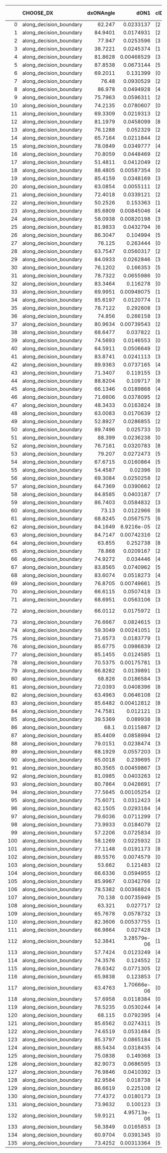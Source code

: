|     | CHOOSE_DX               |   dxONAngle |        dON1 | cIDON1   |   dON_patch_1 |   nTON |         dON |   dxOFFAngle |       dOFF1 | cIDOFF1   |   dOFF_patch_1 |   nTOFF |        dOFF | SUCCESS   |   nExp |   dual_point_id |   subpoint_time_seconds |   total_execution_time |       logp |       dOFF/dON | Vote dOFF>dON   |
|----:|:------------------------|------------:|------------:|:---------|--------------:|-------:|------------:|-------------:|------------:|:----------|---------------:|--------:|------------:|:----------|-------:|----------------:|------------------------:|-----------------------:|-----------:|---------------:|:----------------|
|   0 | along_decision_boundary |     62.247  | 0.0233137   | [2 7]    |   0.0233137   |      1 | 0.0233137   |      76.9616 | 0.0838138   | [2 7]     |    0.0838138   |       1 | 0.0838138   | True      |      1 |               1 |                1.20182  |                1.56514 |  0         |     3.59505    | True            |
|   1 | along_decision_boundary |     84.9401 | 0.0174931   | [2 3]    |   0.0174931   |      1 | 0.0174931   |      86.5693 | 0.0652975   | [2 3]     |    0.0652975   |       1 | 0.0652975   | True      |      2 |               2 |                0.921561 |                2.4947  | -0.5       |     3.73275    | True            |
|   2 | along_decision_boundary |     77.947  | 0.0253596   | [3 7]    |   0.0253596   |      1 | 0.0253596   |      80.2526 | 0.032327    | [3 7]     |    0.032327    |       1 | 0.032327    | True      |      3 |               3 |                0.839868 |                3.33953 | -1         |     1.27475    | True            |
|   3 | along_decision_boundary |     38.7221 | 0.0245374   | [1 9]    |   0.0245374   |      1 | 0.0245374   |      59.9835 | 0.0114306   | [0 9]     |    0.0114306   |       1 | 0.0114306   | False     |      4 |               4 |                0.675355 |                4.01988 | -1.5       |     0.465843   | False           |
|   4 | along_decision_boundary |     81.8628 | 0.00468529  | [3 9]    |   0.00468529  |      1 | 0.00468529  |      88.4172 | 0.00789201  | [3 9]     |    0.00789201  |       1 | 0.00789201  | True      |      5 |               5 |                0.616081 |                4.64092 | -0.5       |     1.68442    | True            |
|   5 | along_decision_boundary |     87.8538 | 0.0673144   | [5 7]    |   0.0673144   |      1 | 0.0673144   |      76.4024 | 0.160772    | [5 7]     |    0.160772    |       1 | 0.160772    | True      |      6 |               7 |                1.84801  |                6.51559 | -0.9       |     2.38838    | True            |
|   6 | along_decision_boundary |     69.2011 | 0.131399    | [0 7]    |   0.131399    |      1 | 0.131399    |      52.6304 | 0.13902     | [1 7]     |    0.13902     |       1 | 0.13902     | True      |      7 |               8 |                1.97148  |                8.49203 | -1.33333   |     1.058      | True            |
|   7 | along_decision_boundary |     76.48   | 0.0930529   | [2 7]    |   0.0930529   |      1 | 0.0930529   |      74.8617 | 0.0126377   | [2 7]     |    0.0126377   |       1 | 0.0126377   | False     |      8 |              10 |                1.2028   |                9.7348  | -1.78571   |     0.135811   | False           |
|   8 | along_decision_boundary |     86.978  | 0.0494928   | [4 8]    |   0.0494928   |      1 | 0.0494928   |      89.003  | 0.010536    | [4 8]     |    0.010536    |       1 | 0.010536    | False     |      9 |              11 |                0.690286 |               10.4301  | -1         |     0.21288    | False           |
|   9 | along_decision_boundary |     75.7963 | 0.0596311   | [2 6]    |   0.0596311   |      1 | 0.0596311   |      88.4397 | 0.0166324   | [2 6]     |    0.0166324   |       1 | 0.0166324   | False     |     10 |              12 |                0.752903 |               11.191   | -0.5       |     0.278922   | False           |
|  10 | along_decision_boundary |     74.2135 | 0.0780607   | [0 9]    |   0.0780607   |      1 | 0.0780607   |      78.9939 | 0.0260329   | [1 9]     |    0.0260329   |       1 | 0.0260329   | False     |     11 |              13 |                0.854573 |               12.0496  | -0.2       |     0.333496   | False           |
|  11 | along_decision_boundary |     69.3309 | 0.0219313   | [2 4]    |   0.0219313   |      1 | 0.0219313   |      71.9628 | 0.0593131   | [2 4]     |    0.0593131   |       1 | 0.0593131   | True      |     12 |              14 |                1.2341   |               13.2917  | -0.0454545 |     2.7045     | True            |
|  12 | along_decision_boundary |     81.1979 | 0.0458099   | [8 9]    |   0.0458099   |      1 | 0.0458099   |      82.3104 | 0.0085446   | [8 9]     |    0.0085446   |       1 | 0.0085446   | False     |     13 |              15 |                0.95575  |               14.2534  | -0.166667  |     0.186523   | False           |
|  13 | along_decision_boundary |     76.1288 | 0.052329    | [2 9]    |   0.052329    |      1 | 0.052329    |      73.3703 | 0.222544    | [2 9]     |    0.222544    |       1 | 0.222544    | True      |     14 |              17 |                1.03013  |               16.3538  | -0.0384615 |     4.25279    | True            |
|  14 | along_decision_boundary |     65.7164 | 0.0211844   | [2 8]    |   0.0211844   |      1 | 0.0211844   |      69.9315 | 0.0536623   | [2 8]     |    0.0536623   |       1 | 0.0536623   | True      |     15 |              18 |                0.772774 |               17.1346  | -0.142857  |     2.53311    | True            |
|  15 | along_decision_boundary |     78.0849 | 0.0349777   | [4 6]    |   0.0349777   |      1 | 0.0349777   |      77.1163 | 0.045586    | [4 6]     |    0.045586    |       1 | 0.045586    | True      |     16 |              20 |                1.96534  |               20.8155  | -0.3       |     1.30329    | True            |
|  16 | along_decision_boundary |     70.8059 | 0.0448469   | [2 7]    |   0.0448469   |      1 | 0.0448469   |      70.5642 | 0.0192295   | [2 7]     |    0.0192295   |       1 | 0.0192295   | False     |     17 |              21 |                0.930906 |               21.7557  | -0.5       |     0.42878    | False           |
|  17 | along_decision_boundary |     51.4811 | 0.0412049   | [2 7]    |   0.0412049   |      1 | 0.0412049   |      62.4587 | 0.115147    | [2 7]     |    0.115147    |       1 | 0.115147    | True      |     18 |              25 |                0.745654 |               22.5907  | -0.264706  |     2.79451    | True            |
|  18 | along_decision_boundary |     88.4805 | 0.00587354  | [0 8]    |   0.00587354  |      1 | 0.00587354  |      88.2749 | 0.021079    | [1 8]     |    0.021079    |       1 | 0.021079    | True      |     19 |              26 |                0.831808 |               23.4315  | -0.444444  |     3.58881    | True            |
|  19 | along_decision_boundary |     85.4159 | 0.0348169   | [3 5]    |   0.0348169   |      1 | 0.0348169   |      80.9545 | 0.0433718   | [3 5]     |    0.0433718   |       1 | 0.0433718   | True      |     20 |              27 |                0.695315 |               24.1308  | -0.657895  |     1.24571    | True            |
|  20 | along_decision_boundary |     63.0854 | 0.0055111   | [2 7]    |   0.0055111   |      1 | 0.0055111   |      77.84   | 0.333709    | [2 7]     |    0.333709    |       1 | 0.333709    | True      |     21 |              28 |                1.30489  |               25.4416  | -0.9       |    60.5522     | True            |
|  21 | along_decision_boundary |     72.4018 | 0.0339121   | [2 7]    |   0.0339121   |      1 | 0.0339121   |      85.4345 | 0.16736     | [2 7]     |    0.16736     |       1 | 0.16736     | True      |     22 |              29 |                1.15293  |               26.5995  | -1.16667   |     4.9351     | True            |
|  22 | along_decision_boundary |     50.2526 | 0.153363    | [1 9]    |   0.153363    |      1 | 0.153363    |      84.2175 | 0.0649448   | [0 9]     |    0.0649448   |       1 | 0.0649448   | False     |     23 |              30 |                1.20555  |               27.8111  | -1.45455   |     0.42347    | False           |
|  23 | along_decision_boundary |     85.6809 | 0.00845046  | [4 8]    |   0.00845046  |      1 | 0.00845046  |      80.947  | 0.0532698   | [4 8]     |    0.0532698   |       1 | 0.0532698   | True      |     24 |              31 |                0.650629 |               28.4678  | -1.06522   |     6.30378    | True            |
|  24 | along_decision_boundary |     58.0938 | 0.00820198  | [3 7]    |   0.00820198  |      1 | 0.00820198  |      78.5234 | 0.0268982   | [3 7]     |    0.0268982   |       1 | 0.0268982   | True      |     25 |              32 |                0.871609 |               29.3443  | -1.33333   |     3.27948    | True            |
|  25 | along_decision_boundary |     81.9833 | 0.0432794   | [6 9]    |   0.0432794   |      1 | 0.0432794   |      83.8895 | 0.0456007   | [6 9]     |    0.0456007   |       1 | 0.0456007   | True      |     26 |              34 |                1.03293  |               31.8667  | -1.62      |     1.05363    | True            |
|  26 | along_decision_boundary |     86.3047 | 0.104994    | [5 7]    |   0.104994    |      1 | 0.104994    |      86.0568 | 0.00232106  | [5 7]     |    0.00232106  |       1 | 0.00232106  | False     |     27 |              35 |                0.971193 |               32.8449  | -1.92308   |     0.0221066  | False           |
|  27 | along_decision_boundary |     76.125  | 0.263444    | [0 1]    |   0.263444    |      1 | 0.263444    |      81.5298 | 0.0460831   | [0 1]     |    0.0460831   |       1 | 0.0460831   | False     |     28 |              36 |                0.941928 |               33.7938  | -1.5       |     0.174926   | False           |
|  28 | along_decision_boundary |     63.7547 | 0.0560317   | [2 3]    |   0.0560317   |      1 | 0.0560317   |      77.4766 | 0.0611382   | [2 3]     |    0.0611382   |       1 | 0.0611382   | True      |     29 |              37 |                1.20532  |               35.0081  | -1.14286   |     1.09114    | True            |
|  29 | along_decision_boundary |     84.0933 | 0.0262846   | [3 5]    |   0.0262846   |      1 | 0.0262846   |      87.7979 | 0.152833    | [3 5]     |    0.152833    |       1 | 0.152833    | True      |     30 |              38 |                1.36469  |               36.3809  | -1.39655   |     5.81456    | True            |
|  30 | along_decision_boundary |     76.1202 | 0.166353    | [5 7]    |   0.166353    |      1 | 0.166353    |      80.4139 | 0.0505317   | [5 7]     |    0.0505317   |       1 | 0.0505317   | False     |     31 |              40 |                1.76467  |               38.1831  | -1.66667   |     0.303762   | False           |
|  31 | along_decision_boundary |     78.7322 | 0.0655986   | [0 5]    |   0.0655986   |      1 | 0.0655986   |      84.3033 | 0.116455    | [0 5]     |    0.116455    |       1 | 0.116455    | True      |     32 |              41 |                0.792213 |               38.9812  | -1.30645   |     1.77527    | True            |
|  32 | along_decision_boundary |     83.3464 | 0.116278    | [0 1]    |   0.116278    |      1 | 0.116278    |      71.7842 | 0.0694024   | [0 1]     |    0.0694024   |       1 | 0.0694024   | False     |     33 |              42 |                1.21433  |               40.2036  | -1.5625    |     0.596864   | False           |
|  33 | along_decision_boundary |     69.9951 | 0.00949075  | [1 8]    |   0.00949075  |      1 | 0.00949075  |      79.1959 | 0.122861    | [0 8]     |    0.122861    |       1 | 0.122861    | True      |     34 |              44 |                1.14405  |               41.393   | -1.22727   |    12.9453     | True            |
|  34 | along_decision_boundary |     85.6197 | 0.0120774   | [1 7]    |   0.0120774   |      1 | 0.0120774   |      68.709  | 0.0198175   | [0 7]     |    0.0198175   |       1 | 0.0198175   | True      |     35 |              45 |                0.871626 |               42.2728  | -1.47059   |     1.64088    | True            |
|  35 | along_decision_boundary |     78.7122 | 0.292608    | [3 9]    |   0.292608    |      1 | 0.292608    |      76.9797 | 0.144428    | [3 9]     |    0.144428    |       1 | 0.144428    | False     |     36 |              46 |                1.13101  |               43.4117  | -1.72857   |     0.493589   | False           |
|  36 | along_decision_boundary |     74.856  | 0.266158    | [3 7]    |   0.266158    |      1 | 0.266158    |      80.5211 | 0.0718534   | [3 7]     |    0.0718534   |       1 | 0.0718534   | False     |     37 |              47 |                1.56326  |               44.9854  | -1.38889   |     0.269965   | False           |
|  37 | along_decision_boundary |     80.9634 | 0.00739543  | [2 9]    |   0.00739543  |      1 | 0.00739543  |      80.8376 | 0.0588632   | [2 9]     |    0.0588632   |       1 | 0.0588632   | True      |     38 |              48 |                1.34308  |               46.3356  | -1.09459   |     7.95941    | True            |
|  38 | along_decision_boundary |     68.6477 | 0.037822    | [1 2]    |   0.037822    |      1 | 0.037822    |      89.462  | 0.127218    | [0 2]     |    0.127218    |       1 | 0.127218    | True      |     39 |              49 |                0.926164 |               47.2697  | -1.31579   |     3.36359    | True            |
|  39 | along_decision_boundary |     74.5693 | 0.0146553   | [0 1]    |   0.0146553   |      1 | 0.0146553   |      78.2329 | 0.0353691   | [0 1]     |    0.0353691   |       1 | 0.0353691   | True      |     40 |              50 |                0.779236 |               48.054   | -1.55128   |     2.4134     | True            |
|  40 | along_decision_boundary |     64.5911 | 0.0506649   | [2 3]    |   0.0506649   |      1 | 0.0506649   |      76.7659 | 0.0639236   | [2 3]     |    0.0639236   |       1 | 0.0639236   | True      |     41 |              51 |                0.738245 |               48.7972  | -1.8       |     1.26169    | True            |
|  41 | along_decision_boundary |     83.8741 | 0.0241113   | [3 6]    |   0.0241113   |      1 | 0.0241113   |      83.3581 | 0.240479    | [3 6]     |    0.240479    |       1 | 0.240479    | True      |     42 |              52 |                0.758973 |               49.5641  | -2.06098   |     9.9737     | True            |
|  42 | along_decision_boundary |     89.9363 | 0.0737165   | [4 8]    |   0.0737165   |      1 | 0.0737165   |      88.7084 | 0.0378338   | [4 8]     |    0.0378338   |       1 | 0.0378338   | False     |     43 |              53 |                0.94497  |               50.5181  | -2.33333   |     0.513233   | False           |
|  43 | along_decision_boundary |     71.3407 | 0.119155    | [3 6]    |   0.119155    |      1 | 0.119155    |      68.6662 | 0.0616371   | [3 6]     |    0.0616371   |       1 | 0.0616371   | False     |     44 |              54 |                1.20138  |               51.7254  | -1.96512   |     0.517285   | False           |
|  44 | along_decision_boundary |     88.8204 | 0.109717    | [6 9]    |   0.109717    |      1 | 0.109717    |      89.5676 | 0.0973806   | [6 9]     |    0.0973806   |       1 | 0.0973806   | False     |     45 |              55 |                1.47778  |               53.2129  | -1.63636   |     0.887562   | False           |
|  45 | along_decision_boundary |     66.1346 | 0.0189868   | [4 7]    |   0.0189868   |      1 | 0.0189868   |      65.2247 | 0.00722235  | [4 7]     |    0.00722235  |       1 | 0.00722235  | False     |     46 |              56 |                0.757034 |               53.9779  | -1.34444   |     0.380388   | False           |
|  46 | along_decision_boundary |     71.6606 | 0.0378095   | [2 4]    |   0.0378095   |      1 | 0.0378095   |      62.3921 | 0.0907942   | [2 4]     |    0.0907942   |       1 | 0.0907942   | True      |     47 |              57 |                0.948192 |               54.9377  | -1.08696   |     2.40136    | True            |
|  47 | along_decision_boundary |     48.3433 | 0.0163824   | [8 9]    |   0.0163824   |      1 | 0.0163824   |      56.5831 | 0.0309105   | [8 9]     |    0.0309105   |       1 | 0.0309105   | True      |     48 |              58 |                0.933324 |               55.877   | -1.28723   |     1.88682    | True            |
|  48 | along_decision_boundary |     63.0083 | 0.0170639   | [2 6]    |   0.0170639   |      1 | 0.0170639   |      66.2057 | 0.145482    | [2 6]     |    0.145482    |       1 | 0.145482    | True      |     49 |              61 |                1.64714  |               57.5707  | -1.5       |     8.52576    | True            |
|  49 | along_decision_boundary |     52.8927 | 0.0286855   | [2 3]    |   0.0286855   |      1 | 0.0286855   |      60.0148 | 0.0276149   | [2 3]     |    0.0276149   |       1 | 0.0276149   | False     |     50 |              63 |                1.03409  |               58.6489  | -1.72449   |     0.962677   | False           |
|  50 | along_decision_boundary |     89.7496 | 0.025733    | [0 1]    |   0.025733    |      1 | 0.025733    |      89.2756 | 0.0144447   | [0 1]     |    0.0144447   |       1 | 0.0144447   | False     |     51 |              65 |                1.06239  |               59.7516  | -1.44      |     0.561329   | False           |
|  51 | along_decision_boundary |     88.399  | 0.0236238   | [0 1]    |   0.0236238   |      1 | 0.0236238   |      85.752  | 0.0119002   | [0 1]     |    0.0119002   |       1 | 0.0119002   | False     |     52 |              66 |                1.01073  |               60.7713  | -1.18627   |     0.50374    | False           |
|  52 | along_decision_boundary |     76.7161 | 0.0320783   | [8 9]    |   0.0320783   |      1 | 0.0320783   |      77.8894 | 0.0253868   | [8 9]     |    0.0253868   |       1 | 0.0253868   | False     |     53 |              67 |                0.647639 |               61.428   | -0.961538  |     0.791399   | False           |
|  53 | along_decision_boundary |     79.207  | 0.0272473   | [5 7]    |   0.0272473   |      1 | 0.0272473   |      84.2036 | 0.00766592  | [5 7]     |    0.00766592  |       1 | 0.00766592  | False     |     54 |              68 |                0.837404 |               62.2727  | -0.764151  |     0.281345   | False           |
|  54 | along_decision_boundary |     67.6715 | 0.0160864   | [5 6]    |   0.0160864   |      1 | 0.0160864   |      75.2044 | 0.039339    | [5 6]     |    0.039339    |       1 | 0.039339    | True      |     55 |              69 |                0.737877 |               63.0156  | -0.592593  |     2.44548    | True            |
|  55 | along_decision_boundary |     54.4587 | 0.02396     | [0 1]    |   0.02396     |      1 | 0.02396     |      66.4337 | 0.0341749   | [0 1]     |    0.0341749   |       1 | 0.0341749   | True      |     56 |              70 |                0.882169 |               63.9068  | -0.736364  |     1.42633    | True            |
|  56 | along_decision_boundary |     69.3084 | 0.0250258   | [2 4]    |   0.0250258   |      1 | 0.0250258   |      78.3176 | 0.035494    | [2 4]     |    0.035494    |       1 | 0.035494    | True      |     57 |              71 |                1.19006  |               65.1038  | -0.892857  |     1.41829    | True            |
|  57 | along_decision_boundary |     64.7369 | 0.0390662   | [2 5]    |   0.0390662   |      1 | 0.0390662   |      61.1334 | 0.0321801   | [2 5]     |    0.0321801   |       1 | 0.0321801   | False     |     58 |              74 |                1.03471  |               67.1302  | -1.0614    |     0.823733   | False           |
|  58 | along_decision_boundary |     84.8585 | 0.0403187   | [7 8]    |   0.0403187   |      1 | 0.0403187   |      75.7716 | 0.242031    | [7 8]     |    0.242031    |       1 | 0.242031    | True      |     59 |              76 |                0.925847 |               68.0857  | -0.862069  |     6.00296    | True            |
|  59 | along_decision_boundary |     86.7403 | 0.0584832   | [3 4]    |   0.0584832   |      1 | 0.0584832   |      87.2675 | 0.20687     | [3 4]     |    0.20687     |       1 | 0.20687     | True      |     60 |              78 |                1.54858  |               69.6772  | -1.02542   |     3.53725    | True            |
|  60 | along_decision_boundary |     73.13   | 0.0122966   | [6 9]    |   0.0122966   |      1 | 0.0122966   |      77.8305 | 0.0858138   | [6 9]     |    0.0858138   |       1 | 0.0858138   | True      |     61 |              79 |                0.961185 |               70.6454  | -1.2       |     6.97869    | True            |
|  61 | along_decision_boundary |     68.8245 | 0.0567575   | [6 9]    |   0.0567575   |      1 | 0.0567575   |      74.0932 | 0.0317706   | [6 9]     |    0.0317706   |       1 | 0.0317706   | False     |     62 |              80 |                0.993646 |               71.6441  | -1.38525   |     0.559759   | False           |
|  62 | along_decision_boundary |     84.1649 | 6.9216e-05  | [2 5]    |   6.9216e-05  |      1 | 6.9216e-05  |      86.6149 | 0.0138758   | [2 5]     |    0.0138758   |       1 | 0.0138758   | True      |     63 |              81 |                0.899747 |               72.5519  | -1.16129   |   200.47       | True            |
|  63 | along_decision_boundary |     84.7147 | 0.00742316  | [2 7]    |   0.00742316  |      1 | 0.00742316  |      85.3471 | 0.0366841   | [2 7]     |    0.0366841   |       1 | 0.0366841   | True      |     64 |              82 |                0.733227 |               73.2941  | -1.34127   |     4.94185    | True            |
|  64 | along_decision_boundary |     63.855  | 0.252738    | [8 9]    |   0.252738    |      1 | 0.252738    |      68.4597 | 0.00315987  | [8 9]     |    0.00315987  |       1 | 0.00315987  | False     |     65 |              83 |                1.04763  |               74.3477  | -1.53125   |     0.0125026  | False           |
|  65 | along_decision_boundary |     78.868  | 0.0209167   | [2 7]    |   0.0209167   |      1 | 0.0209167   |      77.5487 | 0.028046    | [2 7]     |    0.028046    |       1 | 0.028046    | True      |     66 |              85 |                0.886447 |               77.4748  | -1.3       |     1.34084    | True            |
|  66 | along_decision_boundary |     74.9272 | 0.034446    | [4 7]    |   0.034446    |      1 | 0.034446    |      87.8131 | 0.0260953   | [4 7]     |    0.0260953   |       1 | 0.0260953   | False     |     67 |              86 |                0.783807 |               78.2668  | -1.48485   |     0.757572   | False           |
|  67 | along_decision_boundary |     83.8565 | 0.0740962   | [5 9]    |   0.0740962   |      1 | 0.0740962   |      86.1998 | 0.0083061   | [5 9]     |    0.0083061   |       1 | 0.0083061   | False     |     68 |              87 |                0.954374 |               79.2318  | -1.26119   |     0.112099   | False           |
|  68 | along_decision_boundary |     83.6074 | 0.0518273   | [4 7]    |   0.0518273   |      1 | 0.0518273   |      84.9441 | 0.00223182  | [4 7]     |    0.00223182  |       1 | 0.00223182  | False     |     69 |              89 |                0.738955 |               79.9997  | -1.05882   |     0.0430627  | False           |
|  69 | along_decision_boundary |     76.8705 | 0.00749661  | [5 8]    |   0.00749661  |      1 | 0.00749661  |      72.9681 | 0.0139659   | [5 8]     |    0.0139659   |       1 | 0.0139659   | True      |     70 |              91 |                0.713657 |               81.8785  | -0.876812  |     1.86297    | True            |
|  70 | along_decision_boundary |     66.6115 | 0.0507418   | [3 4]    |   0.0507418   |      1 | 0.0507418   |      77.5782 | 0.132395    | [3 4]     |    0.132395    |       1 | 0.132395    | True      |     71 |              92 |                1.19732  |               83.0827  | -1.02857   |     2.60918    | True            |
|  71 | along_decision_boundary |     68.6951 | 0.0563106   | [3 5]    |   0.0563106   |      1 | 0.0563106   |      79.825  | 0.0345548   | [3 5]     |    0.0345548   |       1 | 0.0345548   | False     |     72 |              93 |                1.7582   |               84.8514  | -1.19014   |     0.613647   | False           |
|  72 | along_decision_boundary |     66.0112 | 0.0175972   | [1 8]    |   0.0175972   |      1 | 0.0175972   |      74.5019 | 2.15476e-05 | [0 8]     |    2.15476e-05 |       1 | 2.15476e-05 | False     |     73 |              94 |                1.11666  |               85.9753  | -1         |     0.00122449 | False           |
|  73 | along_decision_boundary |     76.6667 | 0.0824615   | [3 6]    |   0.0824615   |      1 | 0.0824615   |      86.505  | 0.0110977   | [3 6]     |    0.0110977   |       1 | 0.0110977   | False     |     74 |              95 |                1.19036  |               87.1747  | -0.828767  |     0.134581   | False           |
|  74 | along_decision_boundary |     59.3049 | 0.00241051  | [2 6]    |   0.00241051  |      1 | 0.00241051  |      65.3933 | 0.00875749  | [2 6]     |    0.00875749  |       1 | 0.00875749  | True      |     75 |              96 |                0.786056 |               87.9657  | -0.675676  |     3.63305    | True            |
|  75 | along_decision_boundary |     71.6573 | 0.0183779   | [1 9]    |   0.0183779   |      1 | 0.0183779   |      71.4686 | 0.0261222   | [0 9]     |    0.0261222   |       1 | 0.0261222   | True      |     76 |              97 |                0.705245 |               88.678   | -0.806667  |     1.42139    | True            |
|  76 | along_decision_boundary |     85.6775 | 0.0986839   | [2 6]    |   0.0986839   |      1 | 0.0986839   |      84.4817 | 0.169823    | [2 6]     |    0.169823    |       1 | 0.169823    | True      |     77 |              98 |                1.20342  |               89.8864  | -0.947368  |     1.72088    | True            |
|  77 | along_decision_boundary |     85.1455 | 0.0124585   | [1 9]    |   0.0124585   |      1 | 0.0124585   |      83.6261 | 0.0115242   | [0 9]     |    0.0115242   |       1 | 0.0115242   | False     |     78 |              99 |                0.77925  |               90.6707  | -1.0974    |     0.925007   | False           |
|  78 | along_decision_boundary |     70.5375 | 0.00175781  | [3 7]    |   0.00175781  |      1 | 0.00175781  |      80.5206 | 0.243033    | [3 7]     |    0.243033    |       1 | 0.243033    | True      |     79 |             101 |                0.861387 |               91.5628  | -0.923077  |   138.259      | True            |
|  79 | along_decision_boundary |     66.8282 | 0.0139891   | [3 5]    |   0.0139891   |      1 | 0.0139891   |      75.8111 | 0.0933634   | [3 5]     |    0.0933634   |       1 | 0.0933634   | True      |     80 |             102 |                0.769692 |               92.3404  | -1.06962   |     6.67404    | True            |
|  80 | along_decision_boundary |     68.826  | 0.0186584   | [3 5]    |   0.0186584   |      1 | 0.0186584   |      74.0284 | 0.0333052   | [3 5]     |    0.0333052   |       1 | 0.0333052   | True      |     81 |             103 |                0.725331 |               93.0747  | -1.225     |     1.78499    | True            |
|  81 | along_decision_boundary |     72.0393 | 0.0408396   | [8 9]    |   0.0408396   |      1 | 0.0408396   |      71.3073 | 0.0546945   | [8 9]     |    0.0546945   |       1 | 0.0546945   | True      |     82 |             104 |                0.874575 |               93.9553  | -1.38889   |     1.33925    | True            |
|  82 | along_decision_boundary |     63.4963 | 0.0646108   | [2 3]    |   0.0646108   |      1 | 0.0646108   |      80.665  | 0.103844    | [2 3]     |    0.103844    |       1 | 0.103844    | True      |     83 |             105 |                0.889735 |               94.8522  | -1.56098   |     1.60723    | True            |
|  83 | along_decision_boundary |     85.6482 | 0.00412812  | [8 9]    |   0.00412812  |      1 | 0.00412812  |      79.5361 | 0.095004    | [8 9]     |    0.095004    |       1 | 0.095004    | True      |     84 |             106 |                1.16083  |               96.0199  | -1.74096   |    23.0139     | True            |
|  84 | along_decision_boundary |     74.7581 | 0.012121    | [3 5]    |   0.012121    |      1 | 0.012121    |      81.4944 | 0.016929    | [3 5]     |    0.016929    |       1 | 0.016929    | True      |     85 |             107 |                0.899812 |               96.9248  | -1.92857   |     1.39667    | True            |
|  85 | along_decision_boundary |     39.5369 | 0.089938    | [8 9]    |   0.089938    |      1 | 0.089938    |      52.922  | 0.0397423   | [8 9]     |    0.0397423   |       1 | 0.0397423   | False     |     86 |             108 |                1.07757  |               98.0133  | -2.12353   |     0.441885   | False           |
|  86 | along_decision_boundary |     68.1    | 0.0115887   | [2 7]    |   0.0115887   |      1 | 0.0115887   |      64.759  | 0.00149972  | [2 7]     |    0.00149972  |       1 | 0.00149972  | False     |     87 |             109 |                0.700144 |               98.7224  | -1.88372   |     0.129413   | False           |
|  87 | along_decision_boundary |     85.4409 | 0.0858994   | [2 7]    |   0.0858994   |      1 | 0.0858994   |      89.0727 | 0.176851    | [2 7]     |    0.176851    |       1 | 0.176851    | True      |     88 |             113 |                1.12824  |               99.9372  | -1.66092   |     2.05882    | True            |
|  88 | along_decision_boundary |     79.0151 | 0.0238474   | [3 5]    |   0.0238474   |      1 | 0.0238474   |      66.1822 | 0.00765116  | [3 5]     |    0.00765116  |       1 | 0.00765116  | False     |     89 |             114 |                0.97643  |              100.919   | -1.84091   |     0.320838   | False           |
|  89 | along_decision_boundary |     68.1929 | 0.0557203   | [3 5]    |   0.0557203   |      1 | 0.0557203   |      67.065  | 0.00386639  | [3 5]     |    0.00386639  |       1 | 0.00386639  | False     |     90 |             115 |                0.974635 |              101.899   | -1.6236    |     0.0693892  | False           |
|  90 | along_decision_boundary |     65.0018 | 0.239695    | [7 9]    |   0.239695    |      1 | 0.239695    |      66.4232 | 0.0372918   | [7 9]     |    0.0372918   |       1 | 0.0372918   | False     |     91 |             116 |                1.32632  |              103.23    | -1.42222   |     0.15558    | False           |
|  91 | along_decision_boundary |     80.3565 | 0.00459867  | [3 8]    |   0.00459867  |      1 | 0.00459867  |      68.1926 | 0.0619907   | [3 8]     |    0.0619907   |       1 | 0.0619907   | True      |     92 |             118 |                1.01564  |              104.282   | -1.23626   |    13.4801     | True            |
|  92 | along_decision_boundary |     81.0985 | 0.0403263   | [2 4]    |   0.0403263   |      1 | 0.0403263   |      74.6621 | 0.0486495   | [2 4]     |    0.0486495   |       1 | 0.0486495   | True      |     93 |             119 |                0.823007 |              105.113   | -1.3913    |     1.2064     | True            |
|  93 | along_decision_boundary |     80.7864 | 0.0428691   | [7 9]    |   0.0428691   |      1 | 0.0428691   |      75.8908 | 0.00909128  | [7 9]     |    0.00909128  |       1 | 0.00909128  | False     |     94 |             120 |                0.76957  |              105.888   | -1.55376   |     0.212071   | False           |
|  94 | along_decision_boundary |     77.5645 | 0.00105254  | [2 7]    |   0.00105254  |      1 | 0.00105254  |      78.1063 | 0.310496    | [2 7]     |    0.310496    |       1 | 0.310496    | True      |     95 |             122 |                1.18329  |              107.116   | -1.3617    |   294.996      | True            |
|  95 | along_decision_boundary |     75.6071 | 0.0312423   | [4 5]    |   0.0312423   |      1 | 0.0312423   |      80.3972 | 0.010083    | [4 5]     |    0.010083    |       1 | 0.010083    | False     |     96 |             124 |                0.708151 |              109.656   | -1.52105   |     0.322736   | False           |
|  96 | along_decision_boundary |     62.1505 | 0.0293184   | [4 6]    |   0.0293184   |      1 | 0.0293184   |      63.4492 | 0.00358082  | [4 6]     |    0.00358082  |       1 | 0.00358082  | False     |     97 |             125 |                1.02751  |              110.694   | -1.33333   |     0.122135   | False           |
|  97 | along_decision_boundary |     79.6036 | 0.0711299   | [7 9]    |   0.0711299   |      1 | 0.0711299   |      86.8132 | 0.188225    | [7 9]     |    0.188225    |       1 | 0.188225    | True      |     98 |             126 |                1.13426  |              111.838   | -1.15979   |     2.64622    | True            |
|  98 | along_decision_boundary |     73.9933 | 0.0184079   | [2 8]    |   0.0184079   |      1 | 0.0184079   |      83.2662 | 0.062631    | [2 8]     |    0.062631    |       1 | 0.062631    | True      |     99 |             127 |                1.46681  |              113.314   | -1.30612   |     3.40241    | True            |
|  99 | along_decision_boundary |     57.2206 | 0.0725834   | [0 8]    |   0.0725834   |      1 | 0.0725834   |      78.4215 | 0.0145279   | [1 8]     |    0.0145279   |       1 | 0.0145279   | False     |    100 |             128 |                1.25861  |              114.58    | -1.4596    |     0.200154   | False           |
| 100 | along_decision_boundary |     58.1269 | 0.0225932   | [3 4]    |   0.0225932   |      1 | 0.0225932   |      66.4752 | 0.113157    | [3 4]     |    0.113157    |       1 | 0.113157    | True      |    101 |             129 |                0.848857 |              115.437   | -1.28      |     5.00845    | True            |
| 101 | along_decision_boundary |     77.1148 | 0.0191173   | [8 9]    |   0.0191173   |      1 | 0.0191173   |      83.2389 | 0.00691839  | [8 9]     |    0.00691839  |       1 | 0.00691839  | False     |    102 |             130 |                0.817213 |              116.262   | -1.43069   |     0.361891   | False           |
| 102 | along_decision_boundary |     89.5576 | 0.0074579   | [0 1]    |   0.0074579   |      1 | 0.0074579   |      73.5938 | 0.0622051   | [0 1]     |    0.0622051   |       1 | 0.0622051   | True      |    103 |             131 |                0.750881 |              117.023   | -1.2549    |     8.34084    | True            |
| 103 | along_decision_boundary |     53.662  | 0.121483    | [2 3]    |   0.121483    |      1 | 0.121483    |      75.1134 | 0.0862659   | [2 3]     |    0.0862659   |       1 | 0.0862659   | False     |    104 |             132 |                0.889503 |              117.92    | -1.40291   |     0.710105   | False           |
| 104 | along_decision_boundary |     66.6336 | 0.0594955   | [2 5]    |   0.0594955   |      1 | 0.0594955   |      65.9102 | 0.0380225   | [2 5]     |    0.0380225   |       1 | 0.0380225   | False     |    105 |             134 |                0.941566 |              118.894   | -1.23077   |     0.639081   | False           |
| 105 | along_decision_boundary |     85.9967 | 0.0342766   | [2 4]    |   0.0342766   |      1 | 0.0342766   |      78.1887 | 0.0101784   | [2 4]     |    0.0101784   |       1 | 0.0101784   | False     |    106 |             135 |                0.625466 |              119.53    | -1.07143   |     0.296947   | False           |
| 106 | along_decision_boundary |     78.5382 | 0.00368824  | [5 9]    |   0.00368824  |      1 | 0.00368824  |      72.5226 | 0.0146839   | [5 9]     |    0.0146839   |       1 | 0.0146839   | True      |    107 |             136 |                0.689234 |              120.225   | -0.924528  |     3.98129    | True            |
| 107 | along_decision_boundary |     70.138  | 0.00735949  | [5 7]    |   0.00735949  |      1 | 0.00735949  |      69.3051 | 0.132511    | [5 7]     |    0.132511    |       1 | 0.132511    | True      |    108 |             137 |                1.05171  |              121.286   | -1.0514    |    18.0055     | True            |
| 108 | along_decision_boundary |     63.321  | 0.027717    | [2 4]    |   0.027717    |      1 | 0.027717    |      75.2847 | 0.0290593   | [2 4]     |    0.0290593   |       1 | 0.0290593   | True      |    109 |             138 |                0.726092 |              122.018   | -1.18519   |     1.04843    | True            |
| 109 | along_decision_boundary |     65.7678 | 0.0578732   | [3 8]    |   0.0578732   |      1 | 0.0578732   |      71.0268 | 0.0595388   | [3 8]     |    0.0595388   |       1 | 0.0595388   | True      |    110 |             139 |                1.10044  |              123.126   | -1.32569   |     1.02878    | True            |
| 110 | along_decision_boundary |     82.3606 | 0.00537755  | [1 9]    |   0.00537755  |      1 | 0.00537755  |      82.1113 | 0.017054    | [1 9]     |    0.017054    |       1 | 0.017054    | True      |    111 |             140 |                0.89923  |              124.035   | -1.47273   |     3.17134    | True            |
| 111 | along_decision_boundary |     66.9864 | 0.027428    | [3 9]    |   0.027428    |      1 | 0.027428    |      66.5257 | 0.0305253   | [3 9]     |    0.0305253   |       1 | 0.0305253   | True      |    112 |             142 |                0.708015 |              126.04    | -1.62613   |     1.11293    | True            |
| 112 | along_decision_boundary |     52.3841 | 3.28579e-06 | [1 8]    |   3.28579e-06 |      1 | 3.28579e-06 |      68.3169 | 0.247173    | [0 8]     |    0.247173    |       1 | 0.247173    | True      |    113 |             143 |                1.04391  |              127.091   | -1.78571   | 75224.8        | True            |
| 113 | along_decision_boundary |     57.7424 | 0.0123249   | [4 8]    |   0.0123249   |      1 | 0.0123249   |      65.1945 | 0.0157468   | [4 8]     |    0.0157468   |       1 | 0.0157468   | True      |    114 |             144 |                1.11787  |              128.215   | -1.95133   |     1.27764    | True            |
| 114 | along_decision_boundary |     74.3576 | 0.124552    | [2 7]    |   0.124552    |      1 | 0.124552    |      81.41   | 0.0287212   | [2 7]     |    0.0287212   |       1 | 0.0287212   | False     |    115 |             148 |                1.42533  |              130.865   | -2.12281   |     0.230595   | False           |
| 115 | along_decision_boundary |     78.6342 | 0.0771305   | [2 7]    |   0.0771305   |      1 | 0.0771305   |      67.6164 | 0.00182113  | [2 7]     |    0.00182113  |       1 | 0.00182113  | False     |    116 |             149 |                1.05558  |              131.93    | -1.91739   |     0.023611   | False           |
| 116 | along_decision_boundary |     65.9838 | 0.123853    | [7 9]    |   0.123853    |      1 | 0.123853    |      63.4387 | 0.0870308   | [7 9]     |    0.0870308   |       1 | 0.0870308   | False     |    117 |             152 |                0.802594 |              132.8     | -1.72414   |     0.702695   | False           |
| 117 | along_decision_boundary |     63.4763 | 1.70666e-06 | [0 8]    |   1.70666e-06 |      1 | 1.70666e-06 |      84.4749 | 0.0496604   | [0 8]     |    0.0496604   |       1 | 0.0496604   | True      |    118 |             153 |                0.952545 |              133.757   | -1.54274   | 29098.1        | True            |
| 118 | along_decision_boundary |     57.6958 | 0.0118384   | [0 1]    |   0.0118384   |      1 | 0.0118384   |      67.2243 | 0.0188328   | [0 1]     |    0.0188328   |       1 | 0.0188328   | True      |    119 |             154 |                0.910538 |              134.678   | -1.69492   |     1.59082    | True            |
| 119 | along_decision_boundary |     78.5235 | 0.0530244   | [4 8]    |   0.0530244   |      1 | 0.0530244   |      81.5601 | 0.00497785  | [4 8]     |    0.00497785  |       1 | 0.00497785  | False     |    120 |             155 |                1.45315  |              136.142   | -1.85294   |     0.0938786  | False           |
| 120 | along_decision_boundary |     68.115  | 0.0792395   | [4 7]    |   0.0792395   |      1 | 0.0792395   |      75.3288 | 0.0182261   | [4 7]     |    0.0182261   |       1 | 0.0182261   | False     |    121 |             156 |                0.840549 |              136.995   | -1.66667   |     0.230013   | False           |
| 121 | along_decision_boundary |     85.6562 | 0.0274311   | [5 6]    |   0.0274311   |      1 | 0.0274311   |      87.3501 | 0.0914409   | [5 6]     |    0.0914409   |       1 | 0.0914409   | True      |    122 |             159 |                0.948296 |              138.002   | -1.49174   |     3.33348    | True            |
| 122 | along_decision_boundary |     74.6519 | 0.0531484   | [5 9]    |   0.0531484   |      1 | 0.0531484   |      73.7965 | 0.0348181   | [5 9]     |    0.0348181   |       1 | 0.0348181   | False     |    123 |             160 |                0.707186 |              138.716   | -1.63934   |     0.65511    | False           |
| 123 | along_decision_boundary |     85.3797 | 0.0865184   | [5 9]    |   0.0865184   |      1 | 0.0865184   |      88.3708 | 0.0160176   | [5 9]     |    0.0160176   |       1 | 0.0160176   | False     |    124 |             161 |                0.662149 |              139.387   | -1.46748   |     0.185135   | False           |
| 124 | along_decision_boundary |     88.5434 | 0.0318435   | [4 8]    |   0.0318435   |      1 | 0.0318435   |      80.9437 | 0.199108    | [4 8]     |    0.199108    |       1 | 0.199108    | True      |    125 |             164 |                2.2782   |              143.329   | -1.30645   |     6.25271    | True            |
| 125 | along_decision_boundary |     75.0838 | 0.149368    | [3 7]    |   0.149368    |      1 | 0.149368    |      73.7629 | 0.0399843   | [3 7]     |    0.0399843   |       1 | 0.0399843   | False     |    126 |             165 |                1.2609   |              144.598   | -1.444     |     0.267689   | False           |
| 126 | along_decision_boundary |     82.9073 | 0.0686595   | [3 5]    |   0.0686595   |      1 | 0.0686595   |      87.725  | 0.0363099   | [3 5]     |    0.0363099   |       1 | 0.0363099   | False     |    127 |             166 |                1.38259  |              145.986   | -1.28571   |     0.52884    | False           |
| 127 | along_decision_boundary |     76.9846 | 0.0410392   | [3 7]    |   0.0410392   |      1 | 0.0410392   |      82.0473 | 0.147244    | [3 7]     |    0.147244    |       1 | 0.147244    | True      |    128 |             167 |                1.26122  |              147.256   | -1.1378    |     3.58789    | True            |
| 128 | along_decision_boundary |     82.9584 | 0.018738    | [4 8]    |   0.018738    |      1 | 0.018738    |      82.8819 | 0.383837    | [4 8]     |    0.383837    |       1 | 0.383837    | True      |    129 |             168 |                1.93516  |              149.198   | -1.26562   |    20.4844     | True            |
| 129 | along_decision_boundary |     86.6619 | 0.225108    | [2 7]    |   0.225108    |      1 | 0.225108    |      87.5163 | 0.0974681   | [2 7]     |    0.0974681   |       1 | 0.0974681   | False     |    130 |             169 |                1.40085  |              150.604   | -1.39922   |     0.432983   | False           |
| 130 | along_decision_boundary |     77.4372 | 0.0180173   | [3 7]    |   0.0180173   |      1 | 0.0180173   |      76.5331 | 0.0474481   | [3 7]     |    0.0474481   |       1 | 0.0474481   | True      |    131 |             170 |                0.912921 |              151.523   | -1.24615   |     2.63348    | True            |
| 131 | along_decision_boundary |     73.9632 | 0.100123    | [3 5]    |   0.100123    |      1 | 0.100123    |      80.9847 | 0.033645    | [3 5]     |    0.033645    |       1 | 0.033645    | False     |    132 |             171 |                1.04733  |              152.58    | -1.37786   |     0.336035   | False           |
| 132 | along_decision_boundary |     59.9121 | 4.95713e-06 | [1 8]    |   4.95713e-06 |      1 | 4.95713e-06 |      71.2239 | 0.134368    | [0 8]     |    0.134368    |       1 | 0.134368    | True      |    133 |             172 |                0.891019 |              153.476   | -1.22727   | 27105.9        | True            |
| 133 | along_decision_boundary |     56.3849 | 0.0165853   | [3 5]    |   0.0165853   |      1 | 0.0165853   |      60.7103 | 0.067431    | [3 5]     |    0.067431    |       1 | 0.067431    | True      |    134 |             173 |                1.11676  |              154.599   | -1.35714   |     4.06572    | True            |
| 134 | along_decision_boundary |     60.9704 | 0.0391345   | [0 1]    |   0.0391345   |      1 | 0.0391345   |      69.8655 | 0.0838668   | [0 1]     |    0.0838668   |       1 | 0.0838668   | True      |    135 |             177 |                1.23768  |              156.854   | -1.49254   |     2.14304    | True            |
| 135 | along_decision_boundary |     73.4252 | 0.00313364  | [5 7]    |   0.00313364  |      1 | 0.00313364  |      78.3695 | 0.00457154  | [5 7]     |    0.00457154  |       1 | 0.00457154  | True      |    136 |             180 |                0.801547 |              159.302   | -1.63333   |     1.45886    | True            |